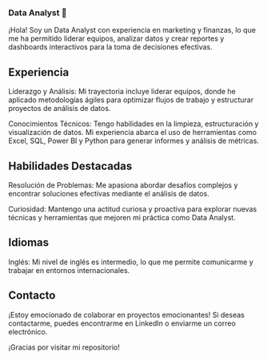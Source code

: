 ### Data Analyst 👋
¡Hola! Soy un Data Analyst con experiencia en marketing y finanzas, lo que me ha permitido liderar equipos, analizar datos y crear reportes y dashboards interactivos para la toma de decisiones efectivas.

## Experiencia
Liderazgo y Análisis: Mi trayectoria incluye liderar equipos, donde he aplicado metodologías ágiles para optimizar flujos de trabajo y estructurar proyectos de análisis de datos.

Conocimientos Técnicos: Tengo habilidades en la limpieza, estructuración y visualización de datos. Mi experiencia abarca el uso de herramientas como Excel, SQL, Power BI y Python para generar informes y análisis de métricas.

## Habilidades Destacadas
Resolución de Problemas: Me apasiona abordar desafíos complejos y encontrar soluciones efectivas mediante el análisis de datos.

Curiosidad: Mantengo una actitud curiosa y proactiva para explorar nuevas técnicas y herramientas que mejoren mi práctica como Data Analyst.

## Idiomas
Inglés: Mi nivel de inglés es intermedio, lo que me permite comunicarme y trabajar en entornos internacionales.

## Contacto
¡Estoy emocionado de colaborar en proyectos emocionantes! Si deseas contactarme, puedes encontrarme en LinkedIn o enviarme un correo electrónico.

¡Gracias por visitar mi repositorio!
